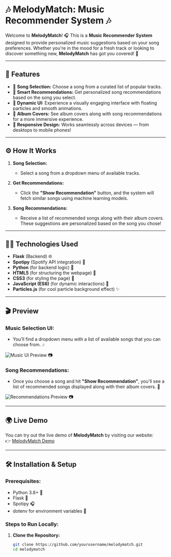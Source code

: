 # 🎶 **MelodyMatch: Music Recommender System** 🎶

Welcome to **MelodyMatch**! 🎧 This is a **Music Recommender System** designed to provide personalized music suggestions based on your song preferences. Whether you're in the mood for a fresh track or looking to discover something new, **MelodyMatch** has got you covered! 💫

---

## 🚀 **Features**

- 🎵 **Song Selection:** Choose a song from a curated list of popular tracks.
- 🤖 **Smart Recommendations:** Get personalized song recommendations based on the song you select.
- 🎨 **Dynamic UI:** Experience a visually engaging interface with floating particles and smooth animations.
- 🎤 **Album Covers:** See album covers along with song recommendations for a more immersive experience.
- 📱 **Responsive Design:** Works seamlessly across devices — from desktops to mobile phones!

---

## ⚙️ **How It Works**

1. **Song Selection:**
   - Select a song from a dropdown menu of available tracks.
   
2. **Get Recommendations:**
   - Click the **"Show Recommendation"** button, and the system will fetch similar songs using machine learning models.
   
3. **Song Recommendations:**
   - Receive a list of recommended songs along with their album covers. These suggestions are personalized based on the song you chose!

---

## 🧑‍💻 **Technologies Used**

- **Flask** (Backend) 🌐
- **Spotipy** (Spotify API integration) 🎵
- **Python** (for backend logic) 🐍
- **HTML5** (for structuring the webpage) 🧱
- **CSS3** (for styling the page) 🎨
- **JavaScript (ES6)** (for dynamic interactions) 📜
- **Particles.js** (for cool particle background effect) ✨

---

## 🎬 **Preview**

### **Music Selection UI:**

- You’ll find a dropdown menu with a list of available songs that you can choose from. 🎶

![Music UI Preview](./MusicUIPreview) 📷

### **Song Recommendations:**

- Once you choose a song and hit **"Show Recommendation"**, you'll see a list of recommended songs displayed along with their album covers. 🎤

![Recommendations Preview](./ReccomendationsPreview) 📷

---

## 🌍 **Live Demo**

You can try out the live demo of **MelodyMatch** by visiting our website:  
👉 [MelodyMatch Demo](https://melodymatch.onrender.com/)

---

## 🛠️ **Installation & Setup**

### **Prerequisites:**
- Python 3.8+ 🐍
- Flask 🎒
- Spotipy 🎧
- dotenv for environment variables 🌱

### **Steps to Run Locally:**

1. **Clone the Repository:**

   ```bash
   git clone https://github.com/yourusername/melodymatch.git
   cd melodymatch
